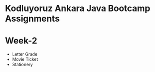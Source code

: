 # **Kodluyoruz Ankara Java Bootcamp Assignments**
# Week-2
+ Letter Grade
+ Movie Ticket
+ Stationery
